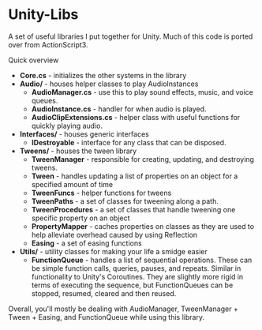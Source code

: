# Unity-Libs
A set of useful libraries I put together for Unity. Much of this code is ported over from ActionScript3.

Quick overview
* **Core.cs** - initializes the other systems in the library
* **Audio/** - houses helper classes to play AudioInstances
  * **AudioManager.cs** - use this to play sound effects, music, and voice queues.
  * **AudioInstance.cs** - handler for when audio is played.
  * **AudioClipExtensions.cs** - helper class with useful functions for quickly playing audio.
* **Interfaces/** - houses generic interfaces
  * **IDestroyable** - interface for any class that can be disposed.
* **Tweens/** - houses the tween library
  * **TweenManager** - responsible for creating, updating, and destroying tweens.
  * **Tween** - handles updating a list of properties on an object for a specified amount of time
  * **TweenFuncs** - helper functions for tweens
  * **TweenPaths** - a set of classes for tweening along a path.
  * **TweenProcedures** - a set of classes that handle tweening one specific property on an object
  * **PropertyMapper** - caches properties on classes as they are used to help alleviate overhead caused by using Reflection
  * **Easing** - a set of easing functions
* **Utils/** - utility classes for making your life a smidge easier
  * **FunctionQueue** - handles a list of sequential operations. These can be simple function calls, queries, pauses, and repeats. Similar in functionality to Unity's Coroutines. They are slightly more rigid in terms of executing the sequence, but FunctionQueues can be stopped, resumed, cleared and then reused.
  
Overall, you'll mostly be dealing with AudioManager, TweenManager + Tween + Easing, and FunctionQueue while using this library.
